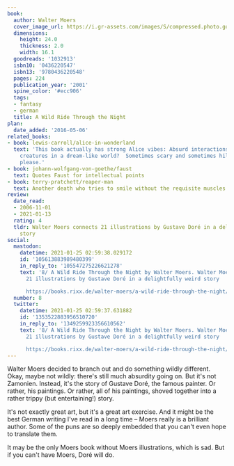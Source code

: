 ```yaml
---
book:
  author: Walter Moers
  cover_image_url: https://i.gr-assets.com/images/S/compressed.photo.goodreads.com/books/1180378641l/1032913.jpg
  dimensions:
    height: 24.0
    thickness: 2.0
    width: 16.1
  goodreads: '1032913'
  isbn10: '0436220547'
  isbn13: '9780436220548'
  pages: 224
  publication_year: '2001'
  spine_color: '#ecc906'
  tags:
  - fantasy
  - german
  title: A Wild Ride Through the Night
plan:
  date_added: '2016-05-06'
related_books:
- book: lewis-carroll/alice-in-wonderland
  text: 'This book actually has strong Alice vibes: Absurd interactions with fantastical
    creatures in a dream-like world?  Sometimes scary and sometimes hilarious? Yes,
    please.'
- book: johann-wolfgang-von-goethe/faust
  text: Quotes Faust for intellectual points
- book: terry-pratchett/reaper-man
  text: Another death who tries to smile without the requisite muscles.
review:
  date_read:
  - 2006-11-01
  - 2021-01-13
  rating: 4
  tldr: Walter Moers connects 21 illustrations by Gustave Doré in a delightfully weird
    story
social:
  mastodon:
    datetime: 2021-01-25 02:59:38.029172
    id: '105613883989480399'
    in_reply_to: '105547275226621278'
    text: '8/ A Wild Ride Through the Night by Walter Moers. Walter Moers connects
      21 illustrations by Gustave Doré in a delightfully weird story

      https://books.rixx.de/walter-moers/a-wild-ride-through-the-night/ #rixxReads'
  number: 8
  twitter:
    datetime: 2021-01-25 02:59:37.631882
    id: '1353522883956510720'
    in_reply_to: '1349259923356610562'
    text: '8/ A Wild Ride Through the Night by Walter Moers. Walter Moers connects
      21 illustrations by Gustave Doré in a delightfully weird story

      https://books.rixx.de/walter-moers/a-wild-ride-through-the-night/'
---
```


Walter Moers decided to branch out and do something wildly different. Okay, maybe not wildly: there's still much
absurdity going on. But it's not Zamonien. Instead, it's the story of Gustave Doré, the famous painter. Or rather, his
paintings. Or rather, all of his paintings, shoved together into a rather trippy (but entertaining!) story.

It's not exactly great art, but it's a great art exercise. And it might be the best German writing I've read in a long
time – Moers really is a brilliant author. Some of the puns are so deeply embedded that you can't even hope to translate
them.

It may be the only Moers book without Moers illustrations, which is sad. But if you can't have Moers, Doré will do.
